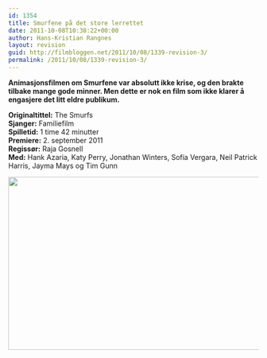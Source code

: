 ```yaml
---
id: 1354
title: Smurfene på det store lerrettet
date: 2011-10-08T10:38:22+00:00
author: Hans-Kristian Rangnes
layout: revision
guid: http://filmbloggen.net/2011/10/08/1339-revision-3/
permalink: /2011/10/08/1339-revision-3/
---
```

**Animasjonsfilmen om Smurfene var absolutt ikke krise, og den brakte tilbake mange gode minner. Men dette er nok en film som ikke klarer å engasjere det litt eldre publikum.**<!--more-->

**Originaltittel:** The Smurfs  
**Sjanger:** Familiefilm  
**Spilletid:** 1 time 42 minutter  
**Premiere:** 2. september 2011  
**Regissør:** Raja Gosnell  
**Med:** Hank Azaria, Katy Perry, Jonathan Winters, Sofía Vergara, Neil Patrick Harris, Jayma Mays og Tim Gunn

<a href="http://filmbloggen.net/?attachment_id=1351" rel="attachment wp-att-1351"><img class="alignnone size-large wp-image-1351" src="http://filmbloggen.net/wp-content/uploads//2011/10/kekbcss15-620x348.jpg" alt="" width="620" height="348" /></a>